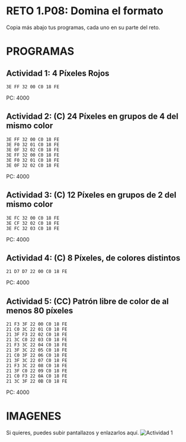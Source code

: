 # RETO 1.P08: Domina el formato
Copia más abajo tus programas, cada uno en su parte del reto.

# PROGRAMAS

## Actividad 1: 4 Píxeles Rojos
```
3E FF 32 00 C0 18 FE
```
PC: 4000

## Actividad 2: (C) 24 Píxeles en grupos de 4 del mismo color
```
3E FF 32 00 C0 18 FE
3E F0 32 01 C0 18 FE
3E 0F 32 02 C0 18 FE
3E FF 32 00 C0 18 FE
3E F0 32 01 C0 18 FE
3E 0F 32 02 C0 18 FE
```
PC: 4000

## Actividad 3: (C) 12 Píxeles en grupos de 2 del mismo color
```
3E FC 32 00 C0 18 FE
3E CF 32 02 C0 18 FE
3E FC 32 03 C0 18 FE
```
PC: 4000

## Actividad 4: (C) 8 Píxeles, de colores distintos
```
21 D7 D7 22 00 C0 18 FE
```
PC: 4000
## Actividad 5: (CC) Patrón libre de color de al menos 80 píxeles
```
21 F3 3F 22 00 C0 18 FE
21 C0 3C 22 01 C0 18 FE
21 3F F3 22 02 C0 18 FE
21 3C C0 22 03 C0 18 FE
21 F3 3C 22 04 C0 18 FE
21 3F 3C 22 05 C0 18 FE
21 C0 3F 22 06 C0 18 FE
21 3F 3C 22 07 C0 18 FE
21 F3 3C 22 08 C0 18 FE
21 3F C0 22 09 C0 18 FE
21 C0 F3 22 0A C0 18 FE
21 3C 3F 22 0B C0 18 FE
```
PC: 4000

# IMAGENES
Si quieres, puedes subir pantallazos y enlazarlos aquí.
![Actividad 1](/pixelrojo.png)

